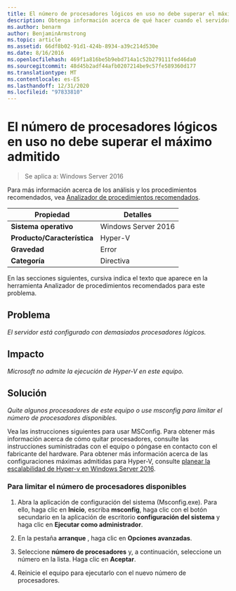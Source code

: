 ```yaml
---
title: El número de procesadores lógicos en uso no debe superar el máximo admitido
description: Obtenga información acerca de qué hacer cuando el servidor está configurado con demasiados procesadores lógicos.
ms.author: benarm
author: BenjaminArmstrong
ms.topic: article
ms.assetid: 66df8b02-91d1-424b-8934-a39c214d530e
ms.date: 8/16/2016
ms.openlocfilehash: 469f1a816be5b9ebd714a1c52b279111fed46da0
ms.sourcegitcommit: 48d45b2adf44afb0207214be9c57fe589360d177
ms.translationtype: MT
ms.contentlocale: es-ES
ms.lasthandoff: 12/31/2020
ms.locfileid: "97833810"
---
```

# <a name="the-number-of-logical-processors-in-use-must-not-exceed-the-supported-maximum"></a>El número de procesadores lógicos en uso no debe superar el máximo admitido

>Se aplica a: Windows Server 2016

Para más información acerca de los análisis y los procedimientos recomendados, vea [Analizador de procedimientos recomendados](https://go.microsoft.com/fwlink/?LinkId=122786).

|Propiedad|Detalles|
|-|-|
|**Sistema operativo**|Windows Server 2016|
|**Producto/Característica**|Hyper-V|
|**Gravedad**|Error|
|**Categoría**|Directiva|

En las secciones siguientes, cursiva indica el texto que aparece en la herramienta Analizador de procedimientos recomendados para este problema.

## <a name="issue"></a>Problema

*El servidor está configurado con demasiados procesadores lógicos.*

## <a name="impact"></a>Impacto

*Microsoft no admite la ejecución de Hyper-V en este equipo.*

## <a name="resolution"></a>Solución

*Quite algunos procesadores de este equipo o use msconfig para limitar el número de procesadores disponibles.*

Vea las instrucciones siguientes para usar MSConfig. Para obtener más información acerca de cómo quitar procesadores, consulte las instrucciones suministradas con el equipo o póngase en contacto con el fabricante del hardware. Para obtener más información acerca de las configuraciones máximas admitidas para Hyper-V, consulte [planear la escalabilidad de Hyper-v en Windows Server 2016](../plan/plan-hyper-v-scalability-in-windows-server.md).

### <a name="to-limit-the-number-of-available-processors"></a>Para limitar el número de procesadores disponibles

1.  Abra la aplicación de configuración del sistema (Msconfig.exe). Para ello, haga clic en **Inicio**, escriba **msconfig**, haga clic con el botón secundario en la aplicación de escritorio **configuración del sistema** y haga clic en **Ejecutar como administrador**.

2.  En la pestaña **arranque** , haga clic en **Opciones avanzadas**.

3.  Seleccione **número de procesadores** y, a continuación, seleccione un número en la lista. Haga clic en **Aceptar**.

4.  Reinicie el equipo para ejecutarlo con el nuevo número de procesadores.
